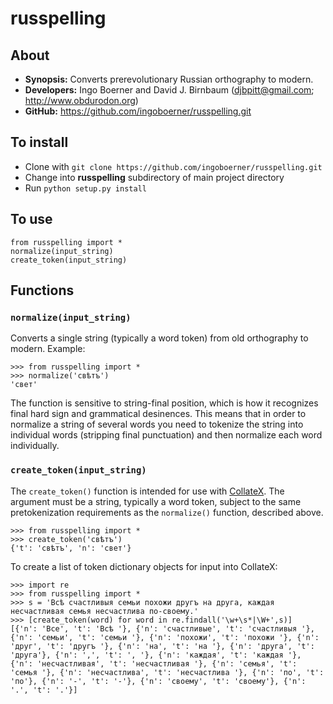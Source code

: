 # russpelling

## About

* **Synopsis:** Converts prerevolutionary Russian orthography to modern.
* **Developers:** Ingo Boerner and David J. Birnbaum (djbpitt@gmail.com; http://www.obdurodon.org)
* **GitHub:** https://github.com/ingoboerner/russpelling.git

## To install

* Clone with `git clone https://github.com/ingoboerner/russpelling.git`
* Change into **russpelling** subdirectory of main project directory
* Run `python setup.py install`

## To use

	from russpelling import *
	normalize(input_string)
	create_token(input_string)

## Functions

### `normalize(input_string)`

Converts a single string (typically a word token) from old orthography to modern. Example:

	>>> from russpelling import *
	>>> normalize('свѣтъ')
	'свет'

The function is sensitive to string-final position, which is how it recognizes final hard sign and grammatical desinences. This means that in order to normalize a string of several words you need to tokenize the string into individual words (stripping final punctuation) and then normalize each word individually.

### `create_token(input_string)`

The `create_token()` function is intended for use with [CollateX](https://github.com/DiXiT-eu/collatex-tutorial). The argument must be a string, typically a word token, subject to the same pretokenization requirements as the `normalize()` function, described above.

	>>> from russpelling import *
	>>> create_token('свѣтъ')
	{'t': 'свѣтъ', 'n': 'свет'}

To create a list of token dictionary objects for input into CollateX:

	>>> import re
	>>> from russpelling import *
	>>> s = 'Всѣ счастливыя семьи похожи другъ на друга, каждая несчастливая семья несчастлива по-своему.'
	>>> [create_token(word) for word in re.findall('\w+\s*|\W+',s)]
	[{'n': 'Все', 't': 'Всѣ '}, {'n': 'счастливые', 't': 'счастливыя '}, {'n': 'семьи', 't': 'семьи '}, {'n': 'похожи', 't': 'похожи '}, {'n': 'друг', 't': 'другъ '}, {'n': 'на', 't': 'на '}, {'n': 'друга', 't': 'друга'}, {'n': ',', 't': ', '}, {'n': 'каждая', 't': 'каждая '}, {'n': 'несчастливая', 't': 'несчастливая '}, {'n': 'семья', 't': 'семья '}, {'n': 'несчастлива', 't': 'несчастлива '}, {'n': 'по', 't': 'по'}, {'n': '-', 't': '-'}, {'n': 'своему', 't': 'своему'}, {'n': '.', 't': '.'}]
